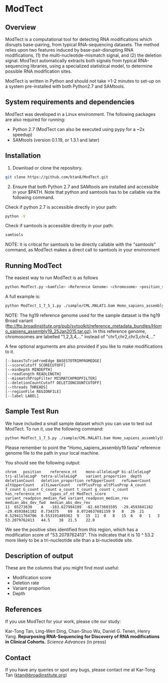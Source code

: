 ModTect
==========

Overview
-------------
ModTect is a computational tool for detecting RNA modifications which disrupts base-pairing, from typical RNA-sequencing datasets. The method relies upon two features induced by base-pair-disrupting RNA modifications, (1) the multi-nucleotide-mismatch signal, and (2) the deletion signal. ModTect automatically extracts both signals from typical RNA-sequencing libraries, using a specialized statistical model, to determine possible RNA modification sites.

ModTect is written in Python and should not take >1-2 minutes to set-up on a system pre-installed with both Python2.7 and SAMtools.


System requirements and dependencies
-------------

ModTect was developed in a Linux environment. The following packages are also required for running:
- Python 2.7 (ModTect can also be executed using pypy for a ~2x speedup)
- SAMtools (version 0.1.19, or 1.3.1 and later)


Installation
-------------

1) Download or clone the repository.

```bash
git clone https://github.com/ktan8/ModTect.git
```

2) Ensure that both Python 2.7 and SAMtools are installed and accessible in your $PATH. Note that python and samtools has to be callable via the following command.

Check if python 2.7 is accessible directly in your path:
```bash
python -V
```

Check if samtools is accessible directly in your path:
```bash
samtools
```

NOTE: It is critical for samtools to be directly callable with the "samtools" command, as ModTect makes a direct call to samtools in your environment

Running ModTect
-------------
The easiest way to run ModTect is as follows

```bash
python ModTect.py <bamfile> <Reference Genome> <chromosome> <position_start> <position_end>
```

A full example is:
```bash
python ModTect_1_7_5_1.py ./sample/CML.MALAT1.bam Homo_sapiens_assembly19.fasta 11 65273620 65273640
```
NOTE: The hg19 reference genome used for the sample dataset is the hg19 Broad variant (ftp://ftp.broadinstitute.org/pub/svtoolkit/reference_metadata_bundles/Homo_sapiens_assembly19_25Jan2015.tar.gz). In this reference genome, chromosomes are labelled "1,2,3,4,..." instead of "chr1,chr2,chr3,chr4,..."

A few optional arguments are also provided if you like to make modifications to it.

```
[--basesToTrimFromEdge BASESTOTRIMFROMEDGE]
[--scoreCutoff SCORECUTOFF] 
[--minDepth MINDEPTH]
[--readlength READLENGTH]
[--mismatchPropFilter MISMATCHPROPFILTER]
[--deletionCountCutoff DELETIONCOUNTCUTOFF]
[--threads THREADS]
[--regionFile REGIONFILE]
[--label LABEL]
```


Sample Test Run
-------------

We have included a small sample dataset which you can use to test out ModTect. To run it, use the following command:
```bash
python ModTect_1_7_5.py ./sample/CML.MALAT1.bam Homo_sapiens_assembly19.fasta 11 65273620 65273640
```
Please remember to point the "Homo_sapiens_assembly19.fasta" reference genome file to the path in your local machine.

You should see the following output:
```
chrom	position	reference_nt	mono-alleleLogP	bi-alleleLogP	tri-alleleLogP	tetra-alleleLogP	variant_proportion	depth	deletionCount	deletion_proportion	refUpperCount	refLowerCount	altUpperCount	altLowerCount	refPlusProp	altPlusProp	A_count	T_count	G_count	C_count	a_count	t_count	g_count	c_count	has_reference_nt	types_of_nt	ModTect_score	variant_readposn_median_fwd	variant_readposn_median_rev	median_abs_dev_fwd	median_abs_dev_rev
11	65273630	A	-183.627994199	-82.6673603595	-29.4593841182	-29.4593841182	0.734375	69	0.0724637681159	9	8	26	21	0.529411764706	0.553191489362	9	15	11	0	8	15	6	0	1	3	53.2079762413	44.5	38	21.5	22.0
```

We see the positive sites identified from this region, which has a modification score of "53.2079762413". This indicates that it is 10 ^ 53.2 more likely to be a tri-nucleotide site than a bi-nucleotide site.


Description of output
-------------
These are the columns that you might find most useful:
- Modification score
- Deletion rate
- Variant proportion
- Depth



References
-------------
If you use ModTect for your work, please cite our study:

Kar-Tong Tan, Ling-Wen Ding, Chan-Shuo Wu, Daniel G. Tenen, Henry Yang. **Repurposing RNA-Sequencing for Discovery of RNA modifications in Clinical Cohorts.** *Science Advances* (in press)



Contact
-------------
If you have any queries or spot any bugs, please contact me at Kar-Tong Tan (ktan@broadinstitute.org)

